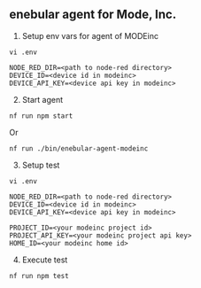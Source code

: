 ## enebular agent for Mode, Inc.

1. Setup env vars for agent of MODEinc
```
vi .env

NODE_RED_DIR=<path to node-red directory>
DEVICE_ID=<device id in modeinc>
DEVICE_API_KEY=<device api key in modeinc>
```

2. Start agent

```
nf run npm start
```

Or

```
nf run ./bin/enebular-agent-modeinc
```

3. Setup test

```
vi .env

NODE_RED_DIR=<path to node-red directory>
DEVICE_ID=<device id in modeinc>
DEVICE_API_KEY=<device api key in modeinc>

PROJECT_ID=<your modeinc project id>
PROJECT_API_KEY=<your modeinc project api key>
HOME_ID=<your modeinc home id>
````

4. Execute test

```
nf run npm test
```
